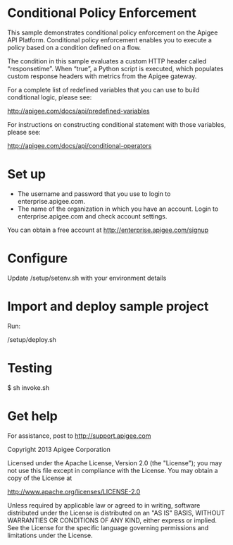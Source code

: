 # Conditional Policy Enforcement

This sample demonstrates conditional policy enforcement on 
the Apigee API Platform.  Conditional policy enforcement enables 
you to execute a policy based on a condition defined on a flow.

The condition in this sample evaluates a custom HTTP header called 
“responsetime”. When “true”, a Python script is executed, which 
populates custom response headers with metrics from the Apigee gateway. 


For a complete list of redefined variables that you can use to build
 conditional logic, please see:

http://apigee.com/docs/api/predefined-variables

For instructions on constructing conditional statement with those variables, please see:

http://apigee.com/docs/api/conditional-operators

# Set up

* The username and password that you use to login to enterprise.apigee.com.
* The name of the organization in which you have an account. Login to 
  enterprise.apigee.com and check account settings.

You can obtain a free account at http://enterprise.apigee.com/signup

# Configure 

Update /setup/setenv.sh with your environment details

# Import and deploy sample project

Run:

/setup/deploy.sh

# Testing

$ sh invoke.sh

# Get help

For assistance, post to http://support.apigee.com

Copyright 2013 Apigee Corporation

Licensed under the Apache License, Version 2.0 (the "License"); you may not use
this file except in compliance with the License. You may obtain a copy
of the License at

http://www.apache.org/licenses/LICENSE-2.0

Unless required by applicable law or agreed to in writing, software
distributed under the License is distributed on an "AS IS" BASIS,
WITHOUT WARRANTIES OR CONDITIONS OF ANY KIND, either express or implied.
See the License for the specific language governing permissions and
limitations under the License.
